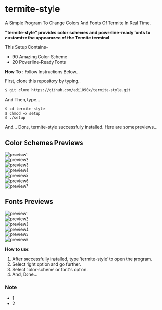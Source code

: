 # termite-style
A Simple Program To Change Colors And Fonts Of Termite In Real Time.

**"termite-style" provides color schemes and powerline-ready fonts to customize the appearance of the Termite terminal**

This Setup Contains-
- 90 Amazing Color-Scheme
- 20 Powerline-Ready Fonts

**How To** : Follow Instructions Below...

First, clone this repository by typing...

```sh
$ git clone https://github.com/adi1090x/termite-style.git
```

And Then, type...

```sh
$ cd termite-style
$ chmod +x setup
$ ./setup
```
And... Done, termite-style successfully installed.
Here are some previews...

## Color Schemes Previews

![preview1](https://github.com/adi1090x/termite-style/master/previews/preview_nord.png) <br />
![preview2](https://github.com/adi1090x/termite-style/tree/master/previews/preview_material.png) <br />
![preview3](https://github.com/adi1090x/termite-style/tree/master/previews/preview_dracula.png) <br />
![preview4](https://github.com/adi1090x/termite-style/tree/master/previews/preview_rydgel.png) <br />
![preview5](https://github.com/adi1090x/termite-style/tree/master/previews/preview_wildc.png) <br />
![preview6](https://github.com/adi1090x/termite-style/tree/master/previews/preview_zenburn.png) <br />
![preview7](https://github.com/adi1090x/termite-style/tree/master/previews/preview_wob.png) <br />

## Fonts Previews

![preview1](https://github.com/adi1090x/termite-style/tree/master/previews/font_1.png) <br />
![preview2](https://github.com/adi1090x/termite-style/tree/master/previews/font_2.png) <br />
![preview3](https://github.com/adi1090x/termite-style/tree/master/previews/font_3.png) <br />
![preview4](https://github.com/adi1090x/termite-style/tree/master/previews/font_4.png) <br />
![preview5](https://github.com/adi1090x/termite-style/tree/master/previews/font_5.png) <br />
![preview6](https://github.com/adi1090x/termite-style/tree/master/previews/font_6.png) <br />

**How to use**:

1. After successfully installed, type 'termite-style' to open the program. 
2. Select right option and go further.
3. Select color-scheme or font's option.
4. And, Done...

### Note

- 1
- 2
